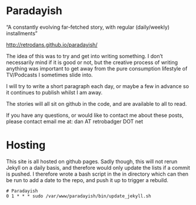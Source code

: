 Paradayish
===========

“A constantly evolving far-fetched story, with regular (daily/weekly) installments”

http://retrodans.github.io/paradayish/

The idea of this was to try and get into writing something. I don’t necessarily mind if it is good or not, but the creative process of writing anything was important to get away from the pure consumption lifestyle of TV/Podcasts I sometimes slide into.

I will try to write a short paragraph each day, or maybe a few in advance so it continues to publish whilst I am away.

The stories will all sit on github in the code, and are available to all to read.

If you have any questions, or would like to contact me about these posts, please contact email me at: dan AT retrobadger DOT net


Hosting
=======
This site is all hosted on github pages.  Sadly though, this will not rerun Jekyll on a daily basis, and therefore would only update the lists if a commit is pushed.  I therefore wrote a bash script in the in directory which can then be run to add a date to the repo, and push it up to trigger a rebuild.

    # Paradayish
    0 1 * * * sudo /var/www/paradayish/bin/update_jekyll.sh